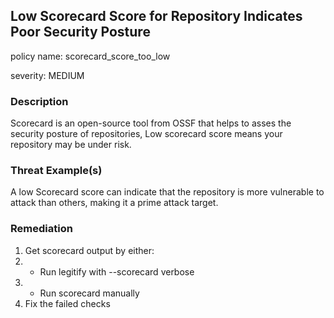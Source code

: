 ## Low Scorecard Score for Repository Indicates Poor Security Posture
policy name: scorecard_score_too_low

severity: MEDIUM

### Description
Scorecard is an open-source tool from OSSF that helps to asses the security posture of repositories, Low scorecard score means your repository may be under risk.

### Threat Example(s)
A low Scorecard score can indicate that the repository is more vulnerable to attack than others, making it a prime attack target.



### Remediation
1. Get scorecard output by either:
2. - Run legitify with --scorecard verbose
3. - Run scorecard manually
4. Fix the failed checks



